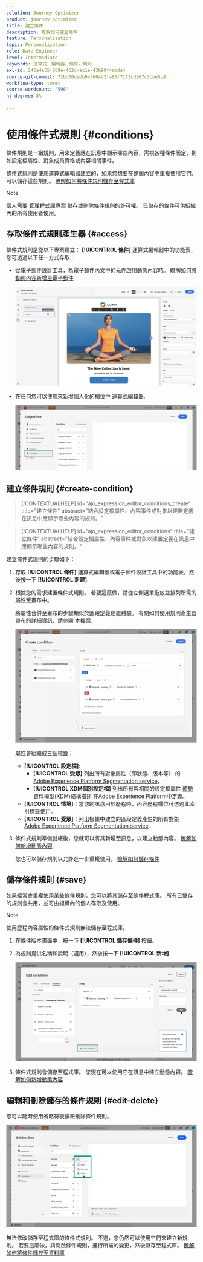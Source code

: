 ```yaml
---
solution: Journey Optimizer
product: journey optimizer
title: 建立條件
description: 瞭解如何建立條件
feature: Personalization
topic: Personalization
role: Data Engineer
level: Intermediate
keywords: 運算式，編輯器，條件，規則
exl-id: 246a4a55-059e-462c-ac1e-43b90f4abda4
source-git-commit: 72bd00dedb943604b2fa85f7173cd967c3cbe5c4
workflow-type: tm+mt
source-wordcount: '596'
ht-degree: 8%

---
```


# 使用條件式規則 {#conditions}

條件規則是一組規則，用來定義應在訊息中顯示哪些內容，需視各種條件而定，例如設定檔屬性、對象成員資格或內容相關事件。

條件式規則是使用運算式編輯器建立的，如果您想要在整個內容中重複使用它們，可以儲存這些規則。 [瞭解如何將條件規則儲存至程式庫](#save)

>[!NOTE]
>
>個人需要 [管理程式庫專案](../administration/ootb-product-profiles.md) 儲存或刪除條件規則的許可權。 已儲存的條件可供組織內的所有使用者使用。

## 存取條件式規則產生器 {#access}

條件式規則是從以下專案建立： **[!UICONTROL 條件]** 運算式編輯器中的功能表，您可透過以下任一方式存取：

* 從電子郵件設計工具，為電子郵件內文中的元件啟用動態內容時。 [瞭解如何將動態內容新增至電子郵件](dynamic-content.md#emails)

  ![](assets/conditions-access-email.png)

* 在任何您可以使用來新增個人化的欄位中 [運算式編輯器](personalization-build-expressions.md).

  ![](assets/conditions-access-editor.png)

## 建立條件規則 {#create-condition}

>[!CONTEXTUALHELP]
>id="ajo_expression_editor_conditions_create"
>title="建立條件"
>abstract="結合設定檔屬性、內容事件或對象以建置定義在訊息中應顯示哪些內容的規則。"

>[!CONTEXTUALHELP]
>id="ajo_expression_editor_conditions"
>title="建立條件"
>abstract="結合設定檔屬性、內容事件或對象以建置定義在訊息中應顯示哪些內容的規則。"

建立條件式規則的步驟如下：

1. 存取 **[!UICONTROL 條件]** 運算式編輯器或電子郵件設計工具中的功能表，然後按一下 **[!UICONTROL 新建]**.

1. 根據您的需求建置條件式規則。 若要這麼做，請從左側選單拖放並排列所需的屬性至畫布中。

   將屬性合併至畫布的步驟類似於區段定義建置體驗。 有關如何使用規則產生器畫布的詳細資訊，請參閱 [本檔案](https://experienceleague.adobe.com/docs/experience-platform/segmentation/ui/segment-builder.html?lang=en#rule-builder-canvas).

   ![](assets/conditions-create.png)

   屬性會組織成三個標籤：

   * **[!UICONTROL 設定檔]**:
      * **[!UICONTROL 受眾]** 列出所有對象屬性（即狀態、版本等） 的 [Adobe Experience Platform Segmentation service](https://experienceleague.adobe.com/docs/experience-platform/segmentation/home.html)，
      * **[!UICONTROL XDM個別設定檔]** 列出所有與相關的設定檔屬性 [體驗資料模型(XDM)結構描述](https://experienceleague.adobe.com/docs/experience-platform/xdm/home.html?lang=zh-Hant) 在Adobe Experience Platform中定義。
   * **[!UICONTROL 情境]**：當您的訊息用於歷程時，內容歷程欄位可透過此索引標籤使用。
   * **[!UICONTROL 受眾]**：列出根據中建立的區段定義產生的所有對象 [Adobe Experience Platform Segmentation service](https://experienceleague.adobe.com/docs/experience-platform/segmentation/home.html).

1. 條件式規則準備就緒後，您就可以將其新增至訊息，以建立動態內容。 [瞭解如何新增動態內容](dynamic-content.md)

   您也可以儲存規則以允許進一步重複使用。 [瞭解如何儲存條件](#save)

## 儲存條件規則 {#save}

如果經常會重複使用某些條件規則，您可以將其儲存至條件程式庫。 所有已儲存的規則會共用，並可由組織內的個人存取及使用。

>[!NOTE]
>
>使用歷程內容屬性的條件式規則無法儲存至程式庫。

1. 在條件版本畫面中，按一下 **[!UICONTROL 儲存條件]** 按鈕。

1. 為規則提供名稱和說明（選用），然後按一下 **[!UICONTROL 新增]**.

   ![](assets/conditions-name-description.png)

1. 條件式規則會儲存至程式庫。 您現在可以使用它在訊息中建立動態內容。 [瞭解如何新增動態內容](dynamic-content.md)

## 編輯和刪除儲存的條件規則 {#edit-delete}

您可以隨時使用省略符號按鈕刪除條件規則。

![](assets/conditions-open.png)

無法修改儲存至程式庫的條件式規則。 不過，您仍然可以使用它們來建立新規則。 若要這麼做，請開啟條件規則，進行所需的變更，然後儲存至程式庫。 [瞭解如何將條件儲存至資料庫](#save)
